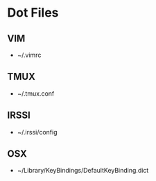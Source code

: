 # Dot Files

## VIM
* ~/.vimrc

## TMUX
* ~/.tmux.conf

## IRSSI
* ~/.irssi/config

## OSX
* ~/Library/KeyBindings/DefaultKeyBinding.dict
